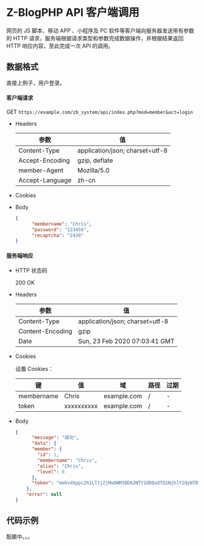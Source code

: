 # Z-BlogPHP API 客户端调用

网页的 JS 脚本、移动 APP 、小程序及 PC 软件等客户端向服务器发送带有参数的 HTTP 请求，服务端根据请求类型和参数完成数据操作，并根据结果返回 HTTP 响应内容，至此完成一次 API 的调用。

## 数据格式

直接上例子，用户登录。

#### 客户端请求

GET `https://example.com/zb_system/api/index.php?mod=member&act=login`

- Headers

  | 参数            | 值                              |
  | --------------- | ------------------------------- |
  | Content-Type    | application/json; charset=utf-8 |
  | Accept-Encoding | gzip, deflate                   |
  | member-Agent      | Mozilla/5.0                     |
  | Accept-Language | zh-cn                           |

- Cookies

- Body

  ```json
  {
    	"membername": "Chris",
    	"password": "123456",
    	"recaptcha": "2430"
  }
  ```

#### 服务端响应

- HTTP 状态码

  200 OK

- Headers

  | 参数             | 值                              |
  | ---------------- | ------------------------------- |
  | Content-Type     | application/json; charset=utf-8 |
  | Content-Encoding | gzip                            |
  | Date             | Sun, 23 Feb 2020 07:03:41 GMT   |

- Cookies

  设置 Cookies：

  | 键       | 值         | 域          | 路径 | 过期 |
  | -------- | ---------- | ----------- | ---- | ---- |
  | membername | Chris      | example.com | /    | -    |
  | token    | xxxxxxxxxx | example.com | /    | -    |

- Body

  ```json
  {
    	"message": "成功",
    	"data": {
        "member": {
          "id": 1,
          "membername": "Chris",
          "alias": "Chris",
          "level": 6
        },
        "token": "emhvdXppc2h1LTJjZjMwOWM3ODA2NTY1ODQxOTQ1NjhlY2QyNTBmNmI1ZDk4M2FkNjNjMDEwMDIyYTk2YmUzYmI4NjBiOGNkNWIxNTkzNjg3MDk1"
      },
      "error": null
  }
  ```



## 代码示例

酝酿中。。。